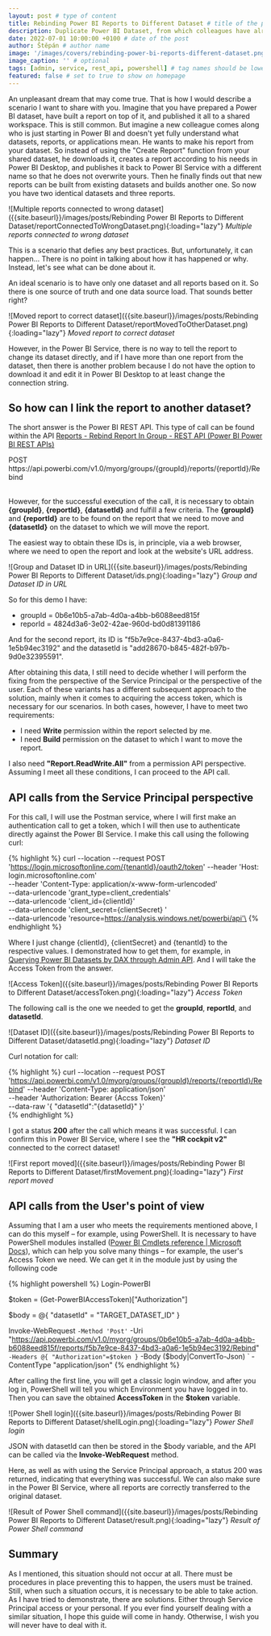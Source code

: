 ```yaml
---
layout: post # type of content
title: Rebinding Power BI Reports to Different Dataset # title of the post
description: Duplicate Power BI Dataset, from which colleagues have already managed to make their reports? Doesn't that sound scary? Personally yes! # will be shown as a description in the post list
date: 2022-07-01 10:00:00 +0100 # date of the post
author: Štěpán # author name
image: '/images/covers/rebinding-power-bi-reports-different-dataset.png' # required to store image in /images/covers
image_caption: '' # optional
tags: [admin, service, rest_api, powershell] # tag names should be lowercase
featured: false # set to true to show on homepage
---
```

An unpleasant dream that may come true. That is how I would describe a scenario I want to share with you. Imagine that you have prepared a Power BI dataset, have built a report on top of it, and published it all to a shared workspace. This is still common. But imagine a new colleague comes along who is just starting in Power BI and doesn't yet fully understand what datasets, reports, or applications mean. He wants to make his report from your dataset. So instead of using the "Create Report" function from your shared dataset, he downloads it, creates a report according to his needs in Power BI Desktop, and publishes it back to Power BI Service with a different name so that he does not overwrite yours. Then he finally finds out that new reports can be built from existing datasets and builds another one. So now you have two identical datasets and three reports.

![Multiple reports connected to wrong dataset]({{site.baseurl}}/images/posts/Rebinding Power BI Reports to Different Dataset/reportConnectedToWrongDataset.png){:loading="lazy"}
*Multiple reports connected to wrong dataset*

This is a scenario that defies any best practices. But, unfortunately, it can happen... There is no point in talking about how it has happened or why. Instead, let's see what can be done about it. 

An ideal scenario is to have only one dataset and all reports based on it. So there is one source of truth and one data source load. That sounds better right? 

![Moved report to correct dataset]({{site.baseurl}}/images/posts/Rebinding Power BI Reports to Different Dataset/reportMovedToOtherDataset.png){:loading="lazy"}
*Moved report to correct dataset*

However, in the Power BI Service, there is no way to tell the report to change its dataset directly, and if I have more than one report from the dataset, then there is another problem because I do not have the option to download it and edit it in Power BI Desktop to at least change the connection string. 

## So how can I link the report to another dataset?
The short answer is the Power BI REST API. This type of call can be found within the API [Reports - Rebind Report In Group - REST API (Power BI Power BI REST APIs)](https://learn.microsoft.com/en-us/rest/api/power-bi/reports/rebind-report-in-group?id=DP-MVP-5003801)

<div class="codebox">POST https://api.powerbi.com/v1.0/myorg/groups/{groupId}/reports/{reportId}/Rebind</div><br>

However, for the successful execution of the call, it is necessary to obtain **{groupId}**, **{reportId}**, **{datasetId}** and fulfill a few criteria. The **{groupId}** and **{reportId}** are to be found on the report that we need to move and **{datasetId}** on the dataset to which we will move the report.

The easiest way to obtain these IDs is, in principle, via a web browser, where we need to open the report and look at the website's URL address.

![Group and Dataset ID in URL]({{site.baseurl}}/images/posts/Rebinding Power BI Reports to Different Dataset/ids.png){:loading="lazy"}
*Group and Dataset ID in URL*

So for this demo I have:
* groupId = 0b6e10b5-a7ab-4d0a-a4bb-b6088eed815f
* reporId = 4824d3a6-3e02-42ae-960d-bd0d81391186

And for the second report, its ID is "f5b7e9ce-8437-4bd3-a0a6-1e5b94ec3192" and the datasetId is "add28670-b845-482f-b97b-9d0e32395591".  

After obtaining this data, I still need to decide whether I will perform the fixing from the perspective of the Service Principal or the perspective of the user. Each of these variants has a different subsequent approach to the solution, mainly when it comes to acquiring the access token, which is necessary for our scenarios. In both cases, however, I have to meet two requirements: 

* I need **Write** permission within the report selected by me.
* I need **Build** permission on the dataset to which I want to move the report. 

I also need **"Report.ReadWrite.All"** from a permission API perspective. Assuming I meet all these conditions, I can proceed to the API call.

## API calls from the Service Principal perspective

For this call, I will use the Postman service, where I will first make an authentication call to get a token, which I will then use to authenticate directly against the Power BI Service. I make this call using the following curl: 

{% highlight %}
curl --location --request POST 'https://login.microsoftonline.com/{tenantId}/oauth2/token' 
--header 'Host: login.microsoftonline.com' \
--header 'Content-Type: application/x-www-form-urlencoded' \
--data-urlencode 'grant_type=client_credentials' \
--data-urlencode 'client_id={clientId}' \
--data-urlencode 'client_secret={clientSecret} ' \
--data-urlencode 'resource=https://analysis.windows.net/powerbi/api'\
{% endhighlight %}

Where I just change {clientId}, {clientSecret} and {tenantId} to the respective values. I demonstrated how to get them, for example, in [Querying Power BI Datasets by DAX through Admin API](https://www.linkedin.com/pulse/querying-power-bi-datasets-dax-through-admin-api-%C5%A1t%C4%9Bp%C3%A1n-re%C5%A1l/). And I will take the Access Token from the answer.

![Access Token]({{site.baseurl}}/images/posts/Rebinding Power BI Reports to Different Dataset/accessToken.png){:loading="lazy"}
*Access Token*

The following call is the one we needed to get the **groupId**, **reportId**, and **datasetId**. 

![Dataset ID]({{site.baseurl}}/images/posts/Rebinding Power BI Reports to Different Dataset/datasetId.png){:loading="lazy"}
*Dataset ID*

Curl notation for call:

{% highlight %}
curl --location --request POST 'https://api.powerbi.com/v1.0/myorg/groups/{groupId}/reports/{reportId}/Rebind' 
--header 'Content-Type: application/json' \
--header 'Authorization: Bearer {Accss Token}' \
--data-raw '{
    "datasetId":"{datasetId}"
}'\
{% endhighlight %}

I got a status **200** after the call which means it was successful. I can confirm this in Power BI Service, where I see the **"HR cockpit v2"** connected to the correct dataset!

![First report moved]({{site.baseurl}}/images/posts/Rebinding Power BI Reports to Different Dataset/firstMovement.png){:loading="lazy"}
*First report moved*

## API calls from the User's point of view
Assuming that I am a user who meets the requirements mentioned above, I can do this myself – for example, using PowerShell. It is necessary to have PowerShell modules installed ([Power BI Cmdlets reference | Microsoft Docs](https://learn.microsoft.com/en-us/powershell/power-bi/overview?view=powerbi-ps&id=DP-MVP-5003801)), which can help you solve many things – for example, the user's Access Token we need. We can get it in the module just by using the following code

{% highlight powershell %}
Login-PowerBI

$token = (Get-PowerBIAccessToken)["Authorization"]

$body = @{ "datasetId" = "TARGET_DATASET_ID" }

Invoke-WebRequest `
 -Method 'Post' `
 -Uri "https://api.powerbi.com/v1.0/myorg/groups/0b6e10b5-a7ab-4d0a-a4bb-b6088eed815f/reports/f5b7e9ce-8437-4bd3-a0a6-1e5b94ec3192/Rebind" `
 -Headers @{ "Authorization"=$token } `
 -Body ($body|ConvertTo-Json) `
 -ContentType "application/json"
{% endhighlight %}

After calling the first line, you will get a classic login window, and after you log in, PowerShell will tell you which Environment you have logged in to. Then you can save the obtained **AccessToken** in the **$token** variable. 

![Power Shell login]({{site.baseurl}}/images/posts/Rebinding Power BI Reports to Different Dataset/shellLogin.png){:loading="lazy"}
*Power Shell login*

JSON with datasetId can then be stored in the $body variable, and the API can be called via the **Invoke-WebRequest** method.

Here, as well as with using the Service Principal approach, a status 200 was returned, indicating that everything was successful. We can also make sure in the Power BI Service, where all reports are correctly transferred to the original dataset. 

![Result of Power Shell command]({{site.baseurl}}/images/posts/Rebinding Power BI Reports to Different Dataset/result.png){:loading="lazy"}
*Result of Power Shell command*

## Summary
As I mentioned, this situation should not occur at all. There must be procedures in place preventing this to happen, the users must be trained. Still, when such a situation occurs, it is necessary to be able to take action. As I have tried to demonstrate, there are solutions. Either through Service Principal access or your personal. If you ever find yourself dealing with a similar situation, I hope this guide will come in handy. Otherwise, I wish you will never have to deal with it. 